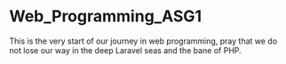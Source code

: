 # Web_Programming_ASG1
This is the very start of our journey in web programming, pray that we do not lose our way in the deep Laravel seas and the bane of PHP.
